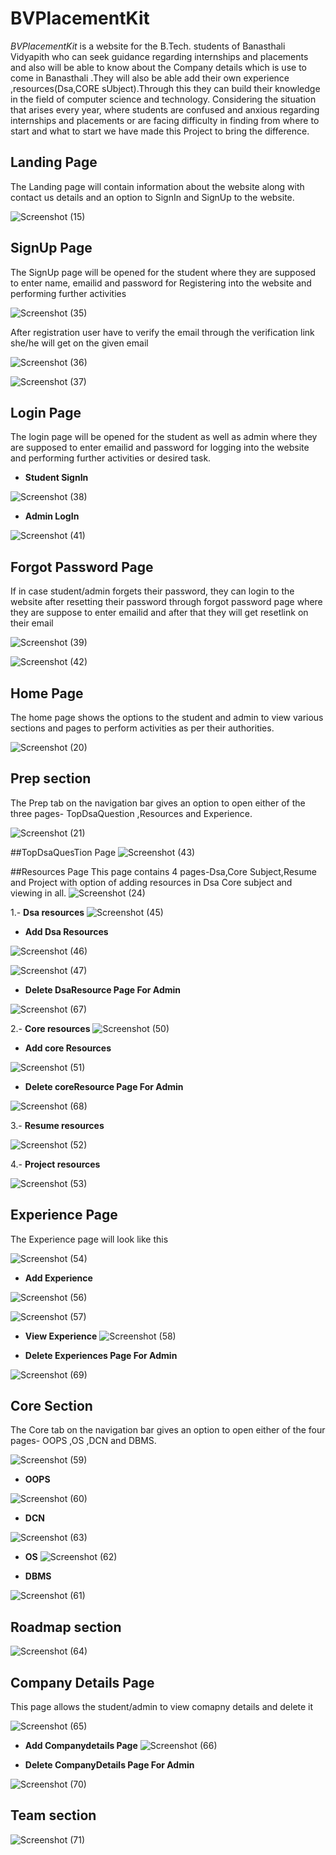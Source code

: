 # BVPlacementKit
*BVPlacementKit* is a website for the B.Tech. students of
Banasthali Vidyapith  who can seek guidance regarding internships and placements and also will be able to know about the Company details which is  use to come in Banasthali .They  will also be able add their own experience ,resources(Dsa,CORE sUbject).Through this they can  build their knowledge in the field of computer science and technology.
Considering the situation that arises every year, where students are confused and anxious regarding internships and placements or are facing difficulty in finding from where to start and what to start we have made this Project to bring the difference.

## Landing Page 

The Landing page will contain information about the website along with contact us details and an option to SignIn and SignUp to the website.

![Screenshot (15)](https://user-images.githubusercontent.com/85822746/231597883-8ab1e949-5c28-4a4b-b95f-7744cf4ddfce.png)

## SignUp Page 
The SignUp page will be opened for the student  where they are supposed to enter name,
emailid and password for Registering into the website and performing further activities 

![Screenshot (35)](https://user-images.githubusercontent.com/85822746/231599554-e6574f22-a134-4f08-873f-6e57316a35b1.png)

After registration user have to verify the email through the verification link she/he will get on the given email

![Screenshot (36)](https://user-images.githubusercontent.com/85822746/231600524-234de015-6671-4cc0-ae62-c2fa102b42e5.png)

![Screenshot (37)](https://user-images.githubusercontent.com/85822746/231600990-779cd384-6e08-40d7-8176-4d7d8c2cf1cb.png)



## Login Page
The login page will be opened for the student as well as admin where they are supposed to enter
emailid and password for logging into the website and performing further activities
or desired task.

- **Student SignIn**

![Screenshot (38)](https://user-images.githubusercontent.com/85822746/231599625-feed9903-b2bf-4919-b94e-dd962971249d.png)


- **Admin LogIn**

![Screenshot (41)](https://user-images.githubusercontent.com/85822746/231599922-478d6bb4-167f-4ad0-8143-b7cd8326e586.png)


## Forgot Password Page
If in case student/admin forgets their password, they can login to the website after resetting their password through forgot password page
where they are suppose to enter emailid and after that they will get resetlink on their email

![Screenshot (39)](https://user-images.githubusercontent.com/85822746/231601290-e33e7454-b603-4131-a61e-f3937d37d2b6.png)

![Screenshot (42)](https://user-images.githubusercontent.com/85822746/231601321-d8cd071a-e6a4-43da-a92c-320a4ac34e89.png)

## Home Page
The home page shows the options to the student and admin to view various sections and pages to 
perform activities as per their authorities.

![Screenshot (20)](https://user-images.githubusercontent.com/85822746/231608242-01174b14-2dd7-4e5b-a222-af89da664f0f.png)



## Prep section
The Prep tab on the navigation bar gives an option to open either of the
three pages- TopDsaQuestion ,Resources and Experience.


![Screenshot (21)](https://user-images.githubusercontent.com/85822746/231602365-7a720bbc-bb5b-45aa-8d6f-3cfc91a327a8.png)

##TopDsaQuesTion Page
![Screenshot (43)](https://user-images.githubusercontent.com/85822746/231602700-d05339b0-6a36-484b-a59e-567674cbeaa0.png)


##Resources Page
This page contains 4 pages-Dsa,Core Subject,Resume and Project with option of adding resources in Dsa Core subject and viewing in all.
![Screenshot (24)](https://user-images.githubusercontent.com/85822746/231602848-d5513baf-a6be-4004-b029-bf64ee32d9a0.png)

1.- **Dsa resources**
![Screenshot (45)](https://user-images.githubusercontent.com/85822746/231603500-39f8b39a-6dcc-41da-8b3f-55ec876f89dc.png)

- **Add Dsa Resources**

![Screenshot (46)](https://user-images.githubusercontent.com/85822746/231603524-ddbb40f0-2468-4b1b-a9bf-14e2649c8707.png)

![Screenshot (47)](https://user-images.githubusercontent.com/85822746/231604175-6868ae9a-0082-4471-aada-38f65523bc41.png)

- **Delete DsaResource Page For Admin**

![Screenshot (67)](https://user-images.githubusercontent.com/85822746/231607693-37f992dc-b808-44ff-b4a2-fa230401ff89.png)


2.- **Core resources**
![Screenshot (50)](https://user-images.githubusercontent.com/85822746/231604251-46fe00e4-4230-4520-9a80-d7fb50ce6dc1.png)


- **Add core Resources**

![Screenshot (51)](https://user-images.githubusercontent.com/85822746/231604302-3f0be63c-934f-438a-9fdf-1ed96524c081.png)

- **Delete coreResource Page For Admin**

![Screenshot (68)](https://user-images.githubusercontent.com/85822746/231607646-ec2321b8-bdac-4d9d-8980-0b1acda3c013.png)


3.- **Resume resources**

![Screenshot (52)](https://user-images.githubusercontent.com/85822746/231604466-504db0c7-61e3-45fe-ab95-86b752926e5c.png)

4.- **Project resources**

![Screenshot (53)](https://user-images.githubusercontent.com/85822746/231604577-0e231e59-8a72-4c8e-9f73-26428da9704a.png)


## Experience Page
The Experience page will look like this

![Screenshot (54)](https://user-images.githubusercontent.com/85822746/231604977-3eb96329-2371-43c9-8dd6-6bed4ebdc9b5.png)

- **Add Experience**

![Screenshot (56)](https://user-images.githubusercontent.com/85822746/231605744-a7c0a0ef-5ae8-4bef-8b43-66dde9de3522.png)


![Screenshot (57)](https://user-images.githubusercontent.com/85822746/231605786-1e5f7e82-ded6-44bc-a036-7508c030a675.png)

- **View Experience**
![Screenshot (58)](https://user-images.githubusercontent.com/85822746/231605944-ce6be010-2bd3-4d85-9183-cf5d3a9e9b73.png)

- **Delete Experiences Page For Admin**

![Screenshot (69)](https://user-images.githubusercontent.com/85822746/231607599-f6fd77d9-3f08-41be-97e5-5f62fa082aed.png)


## Core Section
The Core tab on the navigation bar gives an option to open either of the
four pages- OOPS ,OS ,DCN and DBMS.

![Screenshot (59)](https://user-images.githubusercontent.com/85822746/231606345-bd08a581-af51-4abe-9cbe-725c774a61ce.png)

- **OOPS**

![Screenshot (60)](https://user-images.githubusercontent.com/85822746/231606433-1fed36e0-2abf-40f0-87ef-d2b5bdbb2b68.png)


- **DCN**

![Screenshot (63)](https://user-images.githubusercontent.com/85822746/231606549-95a1bdae-0445-49e2-a970-14ec4ad14d9d.png)


- **OS**
![Screenshot (62)](https://user-images.githubusercontent.com/85822746/231606627-c7b15b79-caa7-4539-b019-b75dc706da69.png)

- **DBMS**

![Screenshot (61)](https://user-images.githubusercontent.com/85822746/231606666-b258f968-9169-4b19-a09d-a97edfa891aa.png)



## Roadmap section
![Screenshot (64)](https://user-images.githubusercontent.com/85822746/231606789-bd9f184e-58ae-4899-b8b3-4265743a5b36.png)


## Company Details Page
This page allows the student/admin to view comapny details and delete it

![Screenshot (65)](https://user-images.githubusercontent.com/85822746/231607171-e0414811-942c-4b02-8613-c5ffb6d38c2c.png)


- **Add Companydetails Page**
![Screenshot (66)](https://user-images.githubusercontent.com/85822746/231607212-4655ee07-6d7b-492a-b551-11465cb2eb3b.png)


- **Delete CompanyDetails Page For Admin**

![Screenshot (70)](https://user-images.githubusercontent.com/85822746/231607570-2ccb0299-ff69-4988-b443-485419766f7e.png)

## Team section
![Screenshot (71)](https://github.com/Aanchal24-01/BVPlacementKit/assets/85822746/e49d17d0-566f-4277-a71b-e58ee240cb95)





